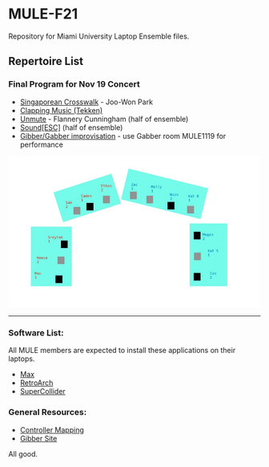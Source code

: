 # MULE-F21

Repository for Miami University Laptop Ensemble files.  
  
## Repertoire List

### Final Program for Nov 19 Concert
- [Singaporean Crosswalk](SingaporeanCrosswalk) - Joo-Won Park
- [Clapping Music (Tekken)](ClappingMusic)
- [Unmute](Unmute) - Flannery Cunningham (half of ensemble)
- [Sound[ESC]](SoundESC) (half of ensemble)
- [Gibber/Gabber improvisation](Gibber) - use Gabber room MULE1119 for performance

![MULE Seating Chart](MULE-Seating.jpg)

---

### Software List:
All MULE members are expected to install these applications on their laptops.
- [Max](https://cycling74.com/downloads)
- [RetroArch](https://www.retroarch.com/)
- [SuperCollider](https://supercollider.github.io/)

### General Resources:
- [Controller Mapping](Other/ControllerMapping)
- [Gibber Site](https://gibber.cc/alpha/playground/)

All good.
